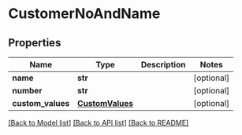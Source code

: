 # CustomerNoAndName

## Properties
Name | Type | Description | Notes
------------ | ------------- | ------------- | -------------
**name** | **str** |  | [optional] 
**number** | **str** |  | [optional] 
**custom_values** | [**CustomValues**](CustomValues.md) |  | [optional] 

[[Back to Model list]](../README.md#documentation-for-models) [[Back to API list]](../README.md#documentation-for-api-endpoints) [[Back to README]](../README.md)

